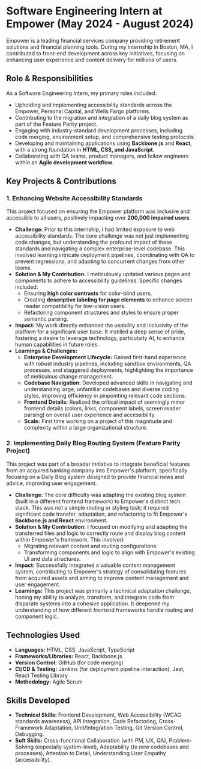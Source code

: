 # Software Engineering Intern at Empower (May 2024 - August 2024)

Empower is a leading financial services company providing retirement solutions and financial planning tools. During my internship in Boston, MA, I contributed to front-end development across key initiatives, focusing on enhancing user experience and content delivery for millions of users.

## Role & Responsibilities

As a Software Engineering Intern, my primary roles included:
* Upholding and implementing accessibility standards across the Empower, Personal Capital, and Wells Fargo platforms.
* Contributing to the migration and integration of a daily blog system as part of the Feature Parity project.
* Engaging with industry-standard development processes, including code merging, environment setup, and comprehensive testing protocols.
* Developing and maintaining applications using **Backbone.js** and **React**, with a strong foundation in **HTML, CSS, and JavaScript**.
* Collaborating with QA teams, product managers, and fellow engineers within an **Agile development workflow**.

## Key Projects & Contributions

### 1. Enhancing Website Accessibility Standards

This project focused on ensuring the Empower platform was inclusive and accessible to all users, positively impacting over **200,000 impaired users**.

* **Challenge:** Prior to this internship, I had limited exposure to web accessibility standards. The core challenge was not just implementing code changes, but understanding the profound impact of these standards and navigating a complex enterprise-level codebase. This involved learning intricate deployment pipelines, coordinating with QA to prevent regressions, and adapting to concurrent changes from other teams.
* **Solution & My Contribution:** I meticulously updated various pages and components to adhere to accessibility guidelines. Specific changes included:
    * Ensuring **high color contrasts** for color-blind users.
    * Creating **descriptive labeling for page elements** to enhance screen reader compatibility for low-vision users.
    * Refactoring component structures and styles to ensure proper semantic parsing.
* **Impact:** My work directly enhanced the usability and inclusivity of the platform for a significant user base. It instilled a deep sense of pride, fostering a desire to leverage technology, particularly AI, to enhance human capabilities in future roles.
* **Learnings & Challenges:**
    * **Enterprise Development Lifecycle:** Gained first-hand experience with robust industry pipelines, including sandbox environments, QA processes, and staggered deployments, highlighting the importance of meticulous change management.
    * **Codebase Navigation:** Developed advanced skills in navigating and understanding large, unfamiliar codebases and diverse coding styles, improving efficiency in pinpointing relevant code sections.
    * **Frontend Details:** Realized the critical impact of seemingly minor frontend details (colors, links, component labels, screen reader parsing) on overall user experience and accessibility.
    * **Scale:** First time working on a project of this magnitude and complexity within a large organizational structure.

### 2. Implementing Daily Blog Routing System (Feature Parity Project)

This project was part of a broader initiative to integrate beneficial features from an acquired banking company into Empower's platform, specifically focusing on a Daily Blog system designed to provide financial news and advice, improving user engagement.

* **Challenge:** The core difficulty was adapting the existing blog system (built in a different frontend framework) to Empower's distinct tech stack. This was not a simple routing or styling task; it required significant code transfer, adaptation, and refactoring to fit Empower's **Backbone.js and React** environment.
* **Solution & My Contribution:** I focused on modifying and adapting the transferred files and logic to correctly route and display blog content within Empower's framework. This involved:
    * Migrating relevant content and routing configurations.
    * Transforming components and logic to align with Empower's existing UI and data structures.
* **Impact:** Successfully integrated a valuable content management system, contributing to Empower's strategy of consolidating features from acquired assets and aiming to improve content management and user engagement.
* **Learnings:** This project was primarily a technical adaptation challenge, honing my ability to analyze, transform, and integrate code from disparate systems into a cohesive application. It deepened my understanding of how different frontend frameworks handle routing and component logic.

## Technologies Used

* **Languages:** HTML, CSS, JavaScript, TypeScript
* **Frameworks/Libraries:** React, Backbone.js
* **Version Control:** GitHub (for code merging)
* **CI/CD & Testing:** Jenkins (for deployment pipeline interaction), Jest, React Testing Library
* **Methodology:** Agile Scrum

## Skills Developed

* **Technical Skills:** Frontend Development, Web Accessibility (WCAG standards awareness), API Integration, Code Refactoring, Cross-Framework Adaptation, Unit/Integration Testing, Git Version Control, Debugging.
* **Soft Skills:** Cross-functional Collaboration (with PM, UX, QA), Problem-Solving (especially system-level), Adaptability (to new codebases and processes), Attention to Detail, Understanding User Empathy (accessibility).